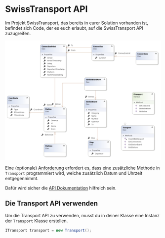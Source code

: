 # SwissTransport API

Im Projekt SwissTransport, das bereits in eurer Solution vorhanden ist, befindet sich Code, der es euch erlaubt, auf die SwissTransport API zuzugreifen.

![Klassendiagramm SwissTransport](../../.gitbook/assets/image%20%28160%29.png)

Eine \(optionale\) [Anforderung](./#anforderungen) erfordert es, dass eine zusätzliche Methode in `Transport` programmiert wird, welche zusätzlich Datum und Uhrzeit entgegennimmt.

Dafür wird sicher die [API Dokumentation](https://transport.opendata.ch/) hilfreich sein.

## Die Transport API verwenden

Um die Transport API zu verwenden, musst du in deiner Klasse eine Instanz der `Transport` Klasse erstellen.

```csharp
ITransport transport = new Transport();
```

